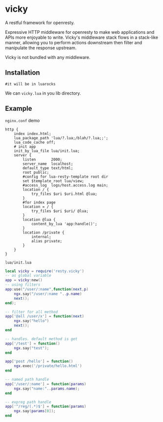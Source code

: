 # vicky
A restful framework for openresty.

Expressive HTTP middleware for openresty to make web applications and APIs more enjoyable to write. Vicky's middleware stack flows in a stack-like manner, allowing you to perform actions downstream then filter and manipulate the response upstream.

Vicky is not bundled with any middleware.

## Installation
```
#it will be in luarocks
```
We can `vicky.lua` in you lib directory.

## Example
`nginx.conf` demo
```
http {
	index index.html;
	lua_package_path 'lua/?.lua;/blah/?.lua;;';
	lua_code_cache off;
	# init app
	init_by_lua_file lua/init.lua;
	server {
        listen       2000;
        server_name  localhost;
        default_type text/html;
        root public;
        #config for lua-resty-template root dir
        set $template_root lua/view;
        #access_log  logs/host.access.log main;
        location / {
            try_files $uri $uri.html @lua;
        }
        #for index page
        location = / {
            try_files $uri $uri/ @lua;
        }
        location @lua {
            content_by_lua 'app:handle()';
        }
        location /private {
            internal;
            alias private;
        }
    }
}
```

`lua/init.lua`
```lua
local vicky = require('resty.vicky')
-- as global variable
app = vicky:new()
-- using filters
app:use("/user/:name",function(next,p)
	ngx.say("/user/:name "..p.name)
	next();
end);

-- filter for all method
app['@all /user/x'] = function(next)
	ngx.say("hello")
	next();
end

-- handles. default method is get
app['/test'] = function()
	ngx.say("test");
end

app['post /hello'] = function()
	ngx.exec('/private/hello.html')
end

-- named path handle
app['/user/:name'] = function(params)
	ngx.say("name:"..params.name);
end

-- expreg path handle
app['^/reg/(.*)$'] = function(params)
	ngx.say(params[0]);
end

```
